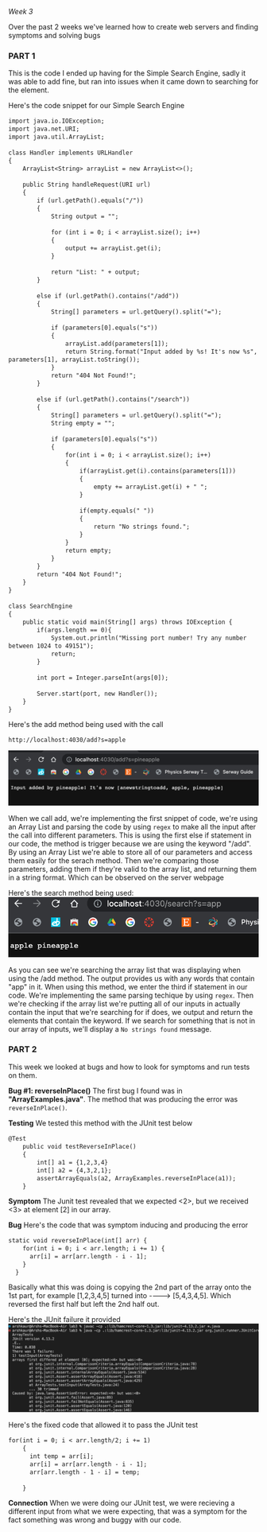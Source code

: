 _Week 3_

Over the past 2 weeks we've learned how to create web servers and finding symptoms and solving bugs

<h3>PART 1</h3>
This is the code I ended up having for the Simple Search Engine, sadly it was able to add fine, but ran into issues when it came down to searching for the element.

Here's the code snippet for our Simple Search Engine 
```
import java.io.IOException;
import java.net.URI;
import java.util.ArrayList;

class Handler implements URLHandler
{
    ArrayList<String> arrayList = new ArrayList<>();

    public String handleRequest(URI url)
    {
        if (url.getPath().equals("/"))
        {
            String output = ""; 

            for (int i = 0; i < arrayList.size(); i++)
            {
                output += arrayList.get(i); 
            }

            return "List: " + output; 
        }

        else if (url.getPath().contains("/add"))
        {
            String[] parameters = url.getQuery().split("=");

            if (parameters[0].equals("s"))
            {
                arrayList.add(parameters[1]);
                return String.format("Input added by %s! It's now %s", parameters[1], arrayList.toString());
            }
            return "404 Not Found!"; 
        }

        else if (url.getPath().contains("/search"))
        {
            String[] parameters = url.getQuery().split("=");
            String empty = "";

            if (parameters[0].equals("s"))
            {
                for(int i = 0; i < arrayList.size(); i++)
                {
                    if(arrayList.get(i).contains(parameters[1]))
                    {
                        empty += arrayList.get(i) + " "; 
                    }

                    if(empty.equals(" "))
                    {
                        return "No strings found."; 
                    }
                }
                return empty; 
            }
        }
        return "404 Not Found!";
    }
}
    
class SearchEngine
{
    public static void main(String[] args) throws IOException {
        if(args.length == 0){
            System.out.println("Missing port number! Try any number between 1024 to 49151");
            return;
        }

        int port = Integer.parseInt(args[0]);

        Server.start(port, new Handler());
    }
}

```

Here's the add method being used with the call
```
http://localhost:4030/add?s=apple
```
![Image](lab-images/add.png)

When we call add, we're implementing the first snippet of code, we're using an Array List and parsing the code by using `regex` to make all the input after the call into different parameters. This is using the first else if statement in our code, the method is trigger because we are using the keyword "/add". By using an Array List we're able to store all of our parameters and access them easily for the serach method. Then we're comparing those parameters, adding them if they're valid to the array list, and returning them in a string format. Which can be observed on the server webpage

Here's the search method being used:
![Image](lab-images/search.png)

As you can see we're searching the array list that was displaying when using the /add method. The output provides us with any words that contain "app" in it. When using this method, we enter the third if statement in our code. We're implementing the same parsing techique by using `regex`. Then we're checking if the array list we're putting all of our inputs in actually contain the input that we're searching for if does, we output and return the elements that contain the keyword. If we search for something that is not in our array of inputs, we'll display a `No strings found` message. 


<h3>PART 2</h3>
This week we looked at bugs and how to look for symptoms and run tests on them.

**Bug #1: reverseInPlace()**
The first bug I found was in __"ArrayExamples.java"__. The method that was producing the error was `reverseInPlace()`.

**Testing**
We tested this method with the JUnit test below
```
@Test
    public void testReverseInPlace()
    {
        int[] a1 = {1,2,3,4}
        int[] a2 = {4,3,2,1};
        assertArrayEquals(a2, ArrayExamples.reverseInPlace(a1));
    }
```

**Symptom**
The Junit test revealed that we expected <2>, but we received <3> at element [2] in our array. 

**Bug**
Here's the code that was symptom inducing and producing the error
```
static void reverseInPlace(int[] arr) {
    for(int i = 0; i < arr.length; i += 1) {
      arr[i] = arr[arr.length - i - 1];
    }
  }
```
Basically what this was doing is copying the 2nd part of the array onto the 1st part, for example [1,2,3,4,5] turned into ----> [5,4,3,4,5]. Which reversed the first half but left the 2nd half out.

Here's the JUnit failure it provided
![Image](lab-images/lab3_4.png)

Here's the fixed code that allowed it to pass the JUnit test
```
for(int i = 0; i < arr.length/2; i += 1)
    {
      int temp = arr[i];
      arr[i] = arr[arr.length - i - 1];
      arr[arr.length - 1 - i] = temp; 

    }
```
**Connection**
When we were doing our JUnit test, we were recieving a different input from what we were expecting, that was a symptom for the fact something was wrong and buggy with our code. 









